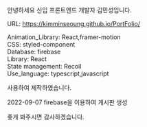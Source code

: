 안녕하세요 신입 프론트엔드 개발자 김민성입니다.

URL: https://kimminseoung.github.io/PortFolio/

Animation_Library: React,framer-motion  
CSS: styled-component  
Database: firebase  
Library: React  
State management: Recoil  
Use_language: typescript,javascript

사용하여 제작하였습니다.

2022-09-07 firebase을 이용하여 게시판 생성

좋게 봐주시면 감사하겠습니다.
